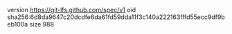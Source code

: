 version https://git-lfs.github.com/spec/v1
oid sha256:6d8da9647c20dcdfe6da61fd59dda11f3c140a222163fffd55ecc9df9beb100a
size 988
